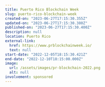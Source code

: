 ```yaml
---
title: Puerto Rico Blockchain Week
slug: puerto-rico-blockchain-week
created-on: "2023-06-27T17:15:30.355Z"
updated-on: "2023-06-27T17:15:30.380Z"
published-on: "2023-06-27T17:15:30.400Z"
description: null
location: Puerto Rico
external-link:
  href: https://www.prblockchainweek.io/
  text: null
start-date: "2022-12-05T18:15:30.421Z"
end-date: "2022-12-10T18:15:00.000Z"
image:
  url: /assets/images/pr-blockchain-2022.png
  alt: null
involvement: sponsored
---
```

